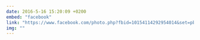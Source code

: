 ```yaml
---
date: 2016-5-16 15:20:09 +0200
embed: "facebook"
link: "https://www.facebook.com/photo.php?fbid=10154114292954014&set=pb.813764013.-2207520000.1464876330.&type=3&theater"
img: ""
---
```

